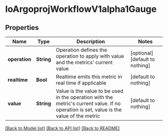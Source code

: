 # IoArgoprojWorkflowV1alpha1Gauge


## Properties
Name | Type | Description | Notes
------------ | ------------- | ------------- | -------------
**operation** | **String** | Operation defines the operation to apply with value and the metrics&#39; current value | [optional] [default to nothing]
**realtime** | **Bool** | Realtime emits this metric in real time if applicable | [default to nothing]
**value** | **String** | Value is the value to be used in the operation with the metric&#39;s current value. If no operation is set, value is the value of the metric | [default to nothing]


[[Back to Model list]](../README.md#models) [[Back to API list]](../README.md#api-endpoints) [[Back to README]](../README.md)


